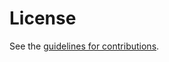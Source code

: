 # License

See the
[guidelines for contributions](https://github.com/martinthomson/rfced-model/blob/main/CONTRIBUTING.md).
